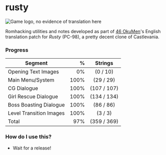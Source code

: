 # rusty
![Game logo, no evidence of translation here](http://46okumen.com/wp-content/uploads/2017/03/rusty_logo-1.png)

Romhacking utilities and notes developed as part of [46 OkuMen](http://46okumen.com/)'s English translation patch for *Rusty* (PC-98), a pretty decent clone of Castlevania.

### Progress
| Segment                 | %    | Strings     | 
| ------------------------|-----:|:-----------:|
| Opening Text Images     |  0%  |  (0 / 10)   |
| Main Menu/System        |100%  | (29 / 29)   |
| CG Dialogue             |100%  |(107 / 107)  |
| Girl Rescue Dialogue    |100%  |(134 / 134)  |
| Boss Boasting Dialogue  |100%  | (86 / 86)   |
| Level Transition Images |100%  |  (3 / 3)    |
| Total                   | 97%  |(359 / 369)  |


### How do I use this?
* Wait for a release!
